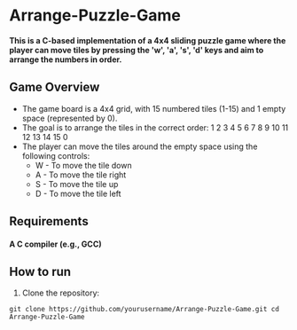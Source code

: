 # Arrange-Puzzle-Game

#### This is a C-based implementation of a 4x4 sliding puzzle game where the player can move tiles by pressing the 'w', 'a', 's', 'd' keys and aim to arrange the numbers in order.

## Game Overview
* The game board is a 4x4 grid, with 15 numbered tiles (1-15) and 1 empty space (represented by 0).
* The goal is to arrange the tiles in the correct order:
  1   2   3   4
  5   6   7   8
  9   10  11  12
  13  14  15  0
* The player can move the tiles around the empty space using the following controls:
  * W - To move the tile down
  * A - To move the tile right
  * S - To move the tile up
  * D - To move the tile left
 
## Requirements
#### A C compiler (e.g., GCC)

## How to run
1. Clone the repository:

  `git clone https://github.com/yourusername/Arrange-Puzzle-Game.git
  cd Arrange-Puzzle-Game`
